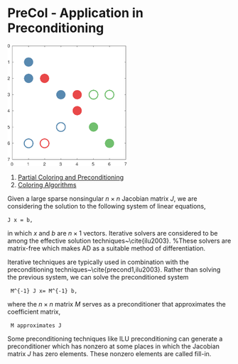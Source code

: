 # PreCol - Application in Preconditioning

![PreCol](doc/images/image.png)
 
 1. [Partial Coloring and Preconditioning](#PreCol)
 2. [Coloring Algorithms](#colalg)
 &nbsp;
 
 Given a large sparse nonsingular $n\times n$ Jacobian matrix $J$,
 we are considering the solution to the following system of linear equations,
 ```
 J x = b,
 ```
 in which $x$ and $b$ are $n\times 1$ vectors.
 Iterative solvers are considered to be among the effective solution techniques~\cite{ilu2003}.
 %These solvers are matrix-free which makes AD as a suitable method of differentiation.
 
 Iterative techniques are typically used in combination with
 the preconditioning techniques~\cite{precond1,ilu2003}.
 Rather than solving the previous system,
 we can solve the preconditioned system
```
 M^{-1} J x= M^{-1} b,
```
 where the $n \times n$ matrix $M$ serves as a preconditioner that approximates
 the coefficient matrix,

```
 M approximates J
 ```
 Some preconditioning techniques like ILU preconditioning can generate a preconditioner
 which has nonzero at some places in which the Jacobian matrix $J$ has zero elements.
 These nonzero elements are called fill-in.